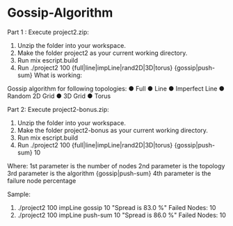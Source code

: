 # Gossip-Algorithm
Part 1 :
Execute project2.zip:
1. Unzip the folder into your workspace.
2. Make the folder project2 as your current working directory.
3. Run mix escript.build
3. Run ./project2 100 {full|line|impLine|rand2D|3D|torus} {gossip|push-sum}
What is working:

Gossip algorithm for following topologies:
● Full
● Line
● Imperfect Line
● Random 2D Grid
● 3D Grid
● Torus

Part 2:
Execute project2-bonus.zip:
1. Unzip the folder into your workspace.
2. Make the folder project2-bonus as your current working directory.
3. Run mix escript.build
3. Run ./project2 100 {full|line|impLine|rand2D|3D|torus} {gossip|push-sum} 10

Where: 1st parameter is the number of nodes
2nd parameter is the topology
3rd parameter is the algorithm {gossip|push-sum}
4th parameter is the failure node percentage

Sample:
1. ./project2 100 impLine gossip 10
"Spread is 83.0 %"
Failed Nodes: 10
2. ./project2 100 impLine push-sum 10
"Spread is 86.0 %"
Failed Nodes: 10

